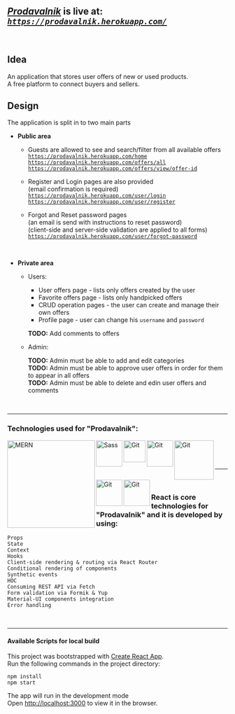 ## <ins>***Prodavalnik***</ins> is live at: ***[`https://prodavalnik.herokuapp.com/`][prodavalnik-home]***

<br />

## Idea

An application that stores user offers of new or used products. <br>
A free platform to connect buyers and sellers.

## Design
The application is split in to two main parts

* **Public area**
  * Guests are allowed to see and search/filter from all available offers <br>
[`https://prodavalnik.herokuapp.com/home`][prodavalnik-home] <br>
[`https://prodavalnik.herokuapp.com/offers/all`][prodavalnik-all-offers] <br>
[`https://prodavalnik.herokuapp.com/offers/view/offer-id`][prodavalnik-view-offer] <br>

  * Register and Login pages are also provided <br>
  (email confirmation is required) <br>
[`https://prodavalnik.herokuapp.com/user/login`][prodavalnik-login] <br>
[`https://prodavalnik.herokuapp.com/user/register`][prodavalnik-register] <br>

  * Forgot and Reset password pages <br>
  (an email is send with instructions to reset password) <br>
  (client-side and server-side validation are applied to all forms)
[`https://prodavalnik.herokuapp.com/user/forgot-password`][prodavalnik-forgot] 
  <br>
  

* **Private area**
  * Users:
    * User offers page - lists only offers created by the user
    * Favorite offers page - lists only handpicked offers<br>
    * CRUD operation pages - the user can create and manage their own offers <br>
    * Profile page - user can change his `username` and `password`
    
    **TODO:** Add comments to offers <br>
  * Admin: <br>
  
    **TODO:** Admin must be able to add and edit categories <br>
    **TODO:** Admin must be able to approve user offers in order for them to appear in all offers <br>
    **TODO:** Admin must be able to delete and edin user offers and comments<br>
  
<br />

---

### Technologies used for "Prodavalnik":

<img align="left" alt="MERN" width="200px" src="https://masterblocks.co.in/static/img/technologies/mern.png" />
<img align="left" alt="Sass" width="60px" src="https://alekshristov.com/images/sass.png" />
<img align="left" alt="Git" width="50px" src="https://material-ui.com/static/logo_raw.svg" />
<img align="left" alt="Git" width="60px" src="https://user-images.githubusercontent.com/4060187/61057426-4e5a4600-a3c3-11e9-9114-630743e05814.png" />
<img align="left" alt="Git" width="90px" src="https://www.blog.plint-sites.nl/wordpress/wp-content/uploads/2016/07/react-router.png" />
<img align="left" alt="Git" width="60px" src="https://nodemailer.com/nm_logo_200x136.png" />
<img align="left" alt="Git" width="60px" src="https://git-scm.com/images/logo@2x.png" /> 

<br />
<br />
<br />

---

<br />


### React is core technologies for "Prodavalnik" and it is developed by using:
`Props`<br />
`State` <br />
`Context` <br />
`Hooks` <br />
`Client-side rendering & routing via React Router` <br />
`Conditional rendering of components` <br />
`Synthetic events` <br />
`HOC` <br />
`Consuming REST API via Fetch` <br />
`Form validation via Formik & Yup` <br />
`Material-UI components integration` <br />
`Error handling` <br />

<br>

 *  *  *  *  *


#### Available Scripts for local build
This project was bootstrapped with [Create React App](https://github.com/facebook/create-react-app). <br>
Run the following commands in the project directory:

`npm install` <br>
`npm start`  <br>

The app will run in the development mode<br />
Open [http://localhost:3000](http://localhost:3000) to view it in the browser.


[prodavalnik]: https://prodavalnik.herokuapp.com/
[prodavalnik-home]: https://prodavalnik.herokuapp.com/home
[prodavalnik-all-offers]: https://prodavalnik.herokuapp.com/offers/all
[prodavalnik-view-offer]: https://prodavalnik.herokuapp.com/offers/view/5f2b22d519fabb0017aea741
[prodavalnik-register]: https://prodavalnik.herokuapp.com/user/register
[prodavalnik-login]: https://prodavalnik.herokuapp.com/user/login
[prodavalnik-forgot]: https://prodavalnik.herokuapp.com/user/forgot-password

[react]: https://reactjs.org/
[sass]: https://sass-lang.com/
[mui]: https://material-ui.com/
[formik]: https://formik.org/
[reactrouter]: https://reactrouter.com/
[node]: https://nodejs.org/en/
[express]: https://expressjs.com/
[nodemailer]: https://nodemailer.com/about/
[mongo]: https://www.mongodb.com/
[git]: https://git-scm.com/
